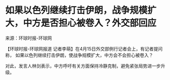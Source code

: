 # 如果以色列继续打击伊朗，战争规模扩大，中方是否担心被卷入？外交部回应

来源：环球时报-环球网

【环球时报-环球网报道 记者李萌】在4月15日外交部例行记者会上，有记者提问称， 如果以色列继续打击伊朗，使战争规模扩大，中方会不会担心被卷入？

对此，发言人林剑表示，中方呼吁有关方面保持冷静克制，避免紧张局势进一步升级。

